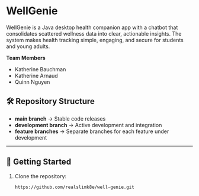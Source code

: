 # WellGenie

WellGenie is a Java desktop health companion app with a chatbot that consolidates scattered wellness data into clear, actionable insights. The system makes health tracking simple, engaging, and secure for students and young adults.

**Team Members**  
- Katherine Bauchman  
- Katherine Arnaud  
- Quinn Nguyen  

## 🛠 Repository Structure
- **main branch** → Stable code releases  
- **development branch** → Active development and integration  
- **feature branches** → Separate branches for each feature under development  

---

## 🚀 Getting Started
1. Clone the repository:
   ```bash
   https://github.com/realslimk8e/well-genie.git
